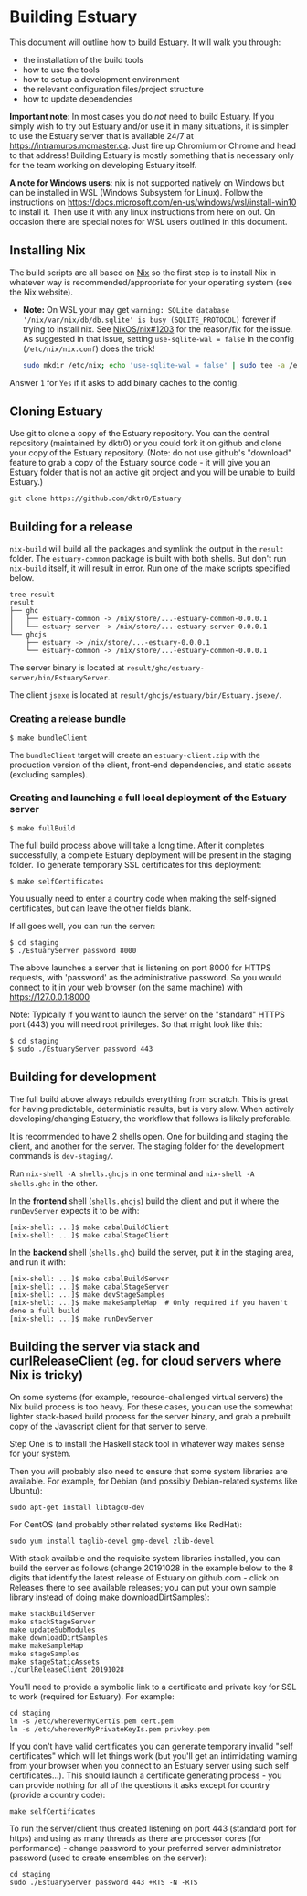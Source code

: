 # Building Estuary

This document will outline how to build Estuary. It will walk you through:
*   the installation of the build tools
*   how to use the tools
*   how to setup a development environment
*   the relevant configuration files/project structure
*   how to update dependencies

**Important note**: In most cases you do *not* need to build Estuary. If you simply wish to try out Estuary and/or use it in many situations, it is simpler to use the Estuary server that is available 24/7 at https://intramuros.mcmaster.ca. Just fire up Chromium or Chrome and head to that address! Building Estuary is mostly something that is necessary only for the team working on developing Estuary itself.

**A note for Windows users**: nix is not supported natively on Windows but can be installed in WSL (Windows Subsystem for Linux). Follow the instructions on https://docs.microsoft.com/en-us/windows/wsl/install-win10 to install it. Then use it with any linux instructions from here on out. On occasion there are special notes for WSL users outlined in this document.

## Installing Nix

The build scripts are all based on [Nix](https://nixos.org/nix/) so the first step is to install Nix in whatever way is recommended/appropriate for your operating system (see the Nix website).

*   **Note:** On WSL your may get `warning: SQLite database '/nix/var/nix/db/db.sqlite' is busy (SQLITE_PROTOCOL)` forever if trying to install nix. See [NixOS/nix#1203](https://github.com/NixOS/nix/issues/1203) for the reason/fix for the issue. As suggested in that issue, setting `use-sqlite-wal = false` in the config (`/etc/nix/nix.conf`) does the trick!

    ```bash
    sudo mkdir /etc/nix; echo 'use-sqlite-wal = false' | sudo tee -a /etc/nix/nix.conf
    ```

Answer `1` for `Yes` if it asks to add binary caches to the config.

## Cloning Estuary

Use git to clone a copy of the Estuary repository. You can the central repository (maintained by dktr0) or you could fork it on github and clone your copy of the Estuary repository. (Note: do not use github's "download" feature to grab a copy of the Estuary source code - it will give you an Estuary folder that is not an active git project and you will be unable to build Estuary.)

```
git clone https://github.com/dktr0/Estuary
```

## Building for a release

`nix-build` will build all the packages and symlink the output in the `result` folder. The `estuary-common` package is built with both shells. But don't run `nix-build` itself, it will result in error. Run one of the make scripts specified below.

```shell
tree result
result
├── ghc
│   ├── estuary-common -> /nix/store/...-estuary-common-0.0.0.1
│   └── estuary-server -> /nix/store/...-estuary-server-0.0.0.1
└── ghcjs
    ├── estuary -> /nix/store/...-estuary-0.0.0.1
    └── estuary-common -> /nix/store/...-estuary-common-0.0.0.1
```

The server binary is located at `result/ghc/estuary-server/bin/EstuaryServer`.

The client `jsexe` is located at `result/ghcjs/estuary/bin/Estuary.jsexe/`.

### Creating a release bundle

```shell
$ make bundleClient
```

The `bundleClient` target will create an `estuary-client.zip` with the production version of the client, front-end dependencies, and static assets (excluding samples).

### Creating and launching a full local deployment of the Estuary server

```shell
$ make fullBuild
```

The full build process above will take a long time. After it completes successfully, a complete Estuary deployment will be present in the staging folder. To generate temporary SSL certificates for this deployment:

```shell
$ make selfCertificates
```

You usually need to enter a country code when making the self-signed certificates, but can leave the other fields blank.

If all goes well, you can run the server:

```shell
$ cd staging
$ ./EstuaryServer password 8000
```

The above launches a server that is listening on port 8000 for HTTPS requests, with 'password' as the administrative password. So you would connect to it in your web browser (on the same machine) with https://127.0.0.1:8000

Note: Typically if you want to launch the server on the "standard" HTTPS port (443) you will need root privileges. So that might look like this:

```shell
$ cd staging
$ sudo ./EstuaryServer password 443
```

## Building for development

The full build above always rebuilds everything from scratch. This is great for having predictable, deterministic results, but is very slow. When actively developing/changing Estuary, the workflow that follows is likely  preferable.

It is recommended to have 2 shells open. One for building and staging the client, and another for the server. The staging folder for the development commands is `dev-staging/`.

Run `nix-shell -A shells.ghcjs` in one terminal and `nix-shell -A shells.ghc` in the other.

In the **frontend** shell (`shells.ghcjs`) build the client and put it where the `runDevServer` expects it to be with:
```shell
[nix-shell: ...]$ make cabalBuildClient
[nix-shell: ...]$ make cabalStageClient
```

In the **backend** shell (`shells.ghc`) build the server, put it in the staging area, and run it with:
```shell
[nix-shell: ...]$ make cabalBuildServer
[nix-shell: ...]$ make cabalStageServer
[nix-shell: ...]$ make devStageSamples
[nix-shell: ...]$ make makeSampleMap  # Only required if you haven't done a full build
[nix-shell: ...]$ make runDevServer
```

## Building the server via stack and curlReleaseClient (eg. for cloud servers where Nix is tricky)

On some systems (for example, resource-challenged virtual servers) the Nix build process is too heavy. For these cases, you can use the somewhat lighter stack-based build process for the server binary, and grab a prebuilt copy of the Javascript client for that server to serve.

Step One is to install the Haskell stack tool in whatever way makes sense for your system.

Then you will probably also need to ensure that some system libraries are available. For example, for Debian (and possibly Debian-related systems like Ubuntu):

```shell
sudo apt-get install libtagc0-dev
```

For CentOS (and probably other related systems like RedHat):

```shell
sudo yum install taglib-devel gmp-devel zlib-devel
```

With stack available and the requisite system libraries installed, you can build the server as follows (change 20191028 in the example below to the 8 digits that identify the latest release of Estuary on github.com - click on Releases there to see available releases; you can put your own sample library instead of doing make downloadDirtSamples):

```shell
make stackBuildServer
make stackStageServer
make updateSubModules
make downloadDirtSamples
make makeSampleMap
make stageSamples
make stageStaticAssets
./curlReleaseClient 20191028
```

You'll need to provide a symbolic link to a certificate and private key for SSL to work (required for Estuary). For example:

```shell
cd staging
ln -s /etc/whereverMyCertIs.pem cert.pem
ln -s /etc/whereverMyPrivateKeyIs.pem privkey.pem
```

If you don't have valid certificates you can generate temporary invalid "self certificates" which will let things work (but you'll get an intimidating warning from your browser when you connect to an Estuary server using such self certificates...). This should launch a certificate generating process - you can provide nothing for all of the questions it asks except for country (provide a country code):

```shell
make selfCertificates
```

To run the server/client thus created listening on port 443 (standard port for https) and using as many threads as there are processor cores (for performance) - change password to your preferred server administrator password (used to create ensembles on the server):

```shell
cd staging
sudo ./EstuaryServer password 443 +RTS -N -RTS
```
